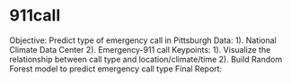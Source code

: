 # 911call
Objective: Predict type of emergency call in Pittsburgh
Data: 
  1). National Climate Data Center 
  2). Emergency-911 call
Keypoints: 
  1). Visualize the relationship between call type and location/climate/time
  2). Build Random Forest model to predict emergency call type
Final Report:

